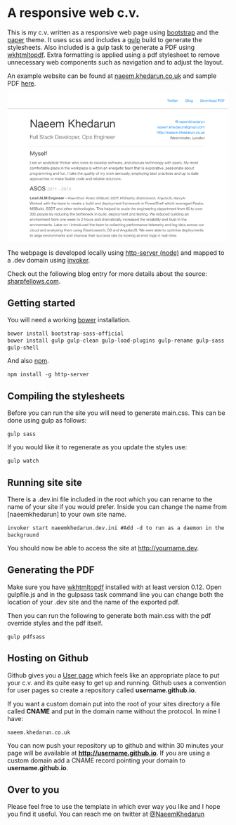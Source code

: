 # A responsive web c.v.

This is my c.v. written as a responsive web page using [bootstrap](http://getbootstrap.com/) and the [paper](http://bootswatch.com/paper/) theme. It uses scss and includes a [gulp](http://gulpjs.com/) build to generate the stylesheets. Also included is a gulp task to generate a PDF using [wkhtmltopdf](https://code.google.com/hosting/moved?project=wkhtmltopdf). Extra formatting is applied using a pdf stylesheet to remove unnecessary web components such as navigation and to adjust the layout.

An example website can be found at [naeem.khedarun.co.uk](http://naeem.khedarun.co.uk) and sample PDF [here](http://naeem.khedarun.co.uk/naeemkhedarun.pdf).

![An example of the site design](example.png)

The webpage is developed locally using [http-server (node)](https://www.npmjs.com/package/http-server) and mapped to a .dev domain using [invoker](http://invoker.codemancers.com/).

Check out the following blog entry for more details about the source: [sharpfellows.com](http://sharpfellows.com/post/publishing-your-c-v-on-the-web-and-exporting-pdf-with-added-gulp-and-bootstrap).

## Getting started

You will need a working [bower](http://bower.io/) installation.

    bower install bootstrap-sass-official
    bower install gulp gulp-clean gulp-load-plugins gulp-rename gulp-sass gulp-shell
    
And also [npm](https://www.npmjs.com).

    npm install -g http-server

## Compiling the stylesheets

Before you can run the site you will need to generate main.css. This can be done using gulp as follows:

    gulp sass

If you would like it to regenerate as you update the styles use:

    gulp watch

## Running site site

There is a .dev.ini file included in the root which you can rename to the name of your site if you would prefer. Inside you can change the name from [naeemkhedarun] to your own site name. 

    invoker start naeemkhedarun.dev.ini #Add -d to run as a daemon in the background

You should now be able to access the site at http://yourname.dev.

## Generating the PDF

Make sure you have [wkhtmltopdf](http://wkhtmltopdf.org/) installed with at least version 0.12. Open gulpfile.js and in the gulpsass task command line you can change both the location of your .dev site and the name of the exported pdf.

Then you can run the following to generate both main.css with the pdf override styles and the pdf itself.

    gulp pdfsass

## Hosting on Github

Github gives you a [User page](https://help.github.com/articles/user-organization-and-project-pages/) which feels like an appropriate place to put your c.v. and its quite easy to get up and running. Github uses a convention for user pages so create a repository called **username.github.io**. 

If you want a custom domain put into the root of your sites directory a file called **CNAME** and put in the domain name without the protocol. In mine I have:

    naeem.khedarun.co.uk

You can now push your repository up to github and within 30 minutes your page will be available at **http://username.github.io**. If you are using a custom domain add a CNAME record pointing your domain to **username.github.io**.

## Over to you

Please feel free to use the template in which ever way you like and I hope you find it useful. You can reach me on twitter at [@NaeemKhedarun](https://twitter.com/NaeemKhedarun)
